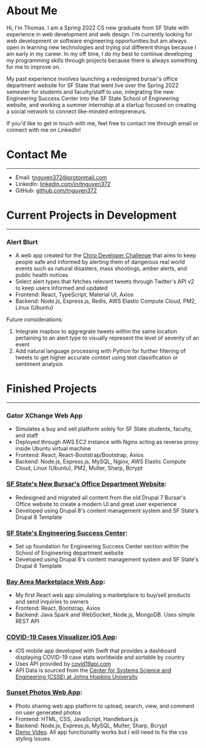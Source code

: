 # About Me
Hi, I'm Thomas. I am a Spring 2022 CS new graduate from SF State with experience in web development and web design. I'm currently looking for web development or software engineering opportunities but am always open in learning new technologies and trying out different things because I am early in my career. In my off time, I do my best to continue developing my programming skills through projects because there is always something for me to improve on.

My past experience involves launching a redesigned bursar's office department website for SF State that went live over the Spring 2022 semester for students and faculty/staff to use, integrating the new Engineering Success Center into the SF State School of Engineering website, and working a summer internship at a startup focused on creating a social network to connect like-minded entrepreneurs.

If you'd like to get in touch with me, feel free to contact me through email or connect with me on LinkedIn!

# Contact Me
_________________________________
- Email: [tnguyen372@protonmail.com](mailto:tnguyen372@protonmail.com)
- LinkedIn: [linkedin.com/in/tnguyen372](https://www.linkedin.com/in/tnguyen372)
- GitHub: [github.com/tnguyen372](https://github.com/tnguyen372)

# Current Projects in Development
_________________________________
### Alert Blurt
- A web app created for the [Chirp Developer Challenge](https://chirpdevchallenge.devpost.com) that aims to keep people safe and informed by alerting them of dangerous real world events such as natural disasters, mass shootings, amber alerts, and public health notices
- Select alert types that fetches relevant tweets through Twitter's API v2 to keep users informed and updated
- Frontend: React, TypeScript, Material UI, Axios
- Backend: Node.js, Express.js, Redis, AWS Elastic Compute Cloud, PM2, Linux (Ubuntu)

Future considerations: 
1) Integrate mapbox to aggregrate tweets within the same location pertaining to an alert type to visually represent the level of severity of an event
2) Add natural language processing with Python for further filtering of tweets to get higher accurate context using text classification or sentiment analysis

# Finished Projects
___________________
### Gator XChange Web App
- Simulates a buy and sell platform solely for SF State students, faculty, and staff
- Deployed through AWS EC2 instance with Nginx acting as reverse proxy inside Ubuntu virtual machine
- Frontend: React, React-Bootstrap/Bootstrap, Axios
- Backend: Node.js, Express.js, MySQL, Nginx, AWS Elastic Compute Cloud, Linux (Ubuntu), PM2, Multer, Sharp, Bcrypt

### **[SF State's New Bursar's Office Department Website](https://bursar.sfsu.edu):**
- Redesigned and migrated all content from the old Drupal 7 Bursar's Office website to create a modern UI and great user experience  
- Developed using Drupal 8's content management system and SF State's Drupal 8 Template

### **[SF State's Engineering Success Center](https://engineering.sfsu.edu/esc):**
- Set up foundation for Engineering Success Center section within the School of Engineering department website
- Developed using Drupal 8's content management system and SF State's Drupal 8 Template

### **[Bay Area Marketplace Web App](https://github.com/tnguyen372/Bay-Area-Marketplace):**
- My first React web app simulating a marketplace to buy/sell products and send inquiries to owners
- Frontend: React, Bootstrap, Axios
- Backend: Java Spark and WebSocket, Node.js, MongoDB. Uses simple REST API 

### **[COVID-19 Cases Visualizer iOS App](https://github.com/tnguyen372/covid19-cases-visualizer):**
- iOS mobile app developed with Swift that provides a dashboard displaying COVID-19 case stats worldwide and sortable by country 
- Uses API provided by [covid19api.com](https://covid19api.com)
- API Data is sourced from the [Center for Systems Science and Engineering (CSSE) at Johns Hopkins University](https://github.com/CSSEGISandData/COVID-19)

### **[Sunset Photos Web App](https://github.com/tnguyen372/Sunset-Photos):**
- Photo sharing web app platform to upload, search, view, and comment on user generated photos
- Frontend: HTML, CSS, JavaScript, Handlebars.js
- Backend: Node.js, Express.js, MySQL, Multer, Sharp, Bcrypt
- [Demo Video](https://www.youtube.com/watch?v=Yx6SXT3NKZw). All app functionality works but I will need to fix the css styling issues

